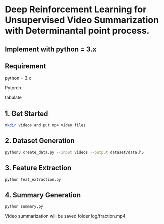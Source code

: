 # Deep Reinforcement Learning for Unsupervised Video Summarization with Determinantal point process.
## Implement with python = 3.x

## Requirement

python = 3.x

Pytorch

tabulate

## 1. Get Started
```bash
mkdir videos and put mp4 video files 
```
## 2. Dataset Generation
```bash
python3 create_data.py --input videos --output dataset/data.h5
``` 
## 3. Feature Extraction
```bash
python feat_extraction.py
``` 
## 4. Summary Generation

```bash
python summary.py

```
Video summarization will be saved folder log/fraction.mp4
